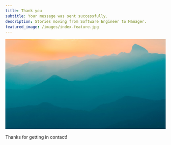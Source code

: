 ```yaml
---
title: Thank you
subtitle: Your message was sent successfully.
description: Stories moving from Software Engineer to Manager.
featured_image: /images/index-feature.jpg
---
```


![](/images/about-header.jpg)

Thanks for getting in contact!